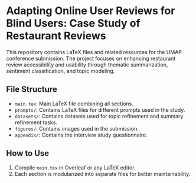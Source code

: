 # Adapting Online User Reviews for Blind Users: Case Study of Restaurant Reviews

This repository contains LaTeX files and related resources for the UMAP conference submission. The project focuses on enhancing restaurant review accessibility and usability through thematic summarization, sentiment classification, and topic modeling.

## File Structure

- `main.tex`: Main LaTeX file combining all sections.
- `prompts/`: Contains LaTeX files for different prompts used in the study.
- `datasets/`: Contains datasets used for topic refinement and summary refinement tasks.
- `figures/`: Contains images used in the submission.
- `appendix/`: Contains the interview study questionnaire.

## How to Use
1. Compile `main.tex` in Overleaf or any LaTeX editor.
2. Each section is modularized into separate files for better maintainability.
